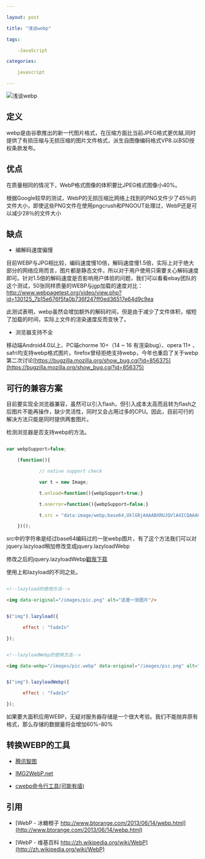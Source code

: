 ```yaml
---

layout: post

title: "浅谈webp"

tags:

    -JavaScript

categories:

    javascript

---
```


![浅谈webp](http://78rdvn.com1.z0.glb.clouddn.com/1586176571.jpg)

## 定义

webp是由谷歌推出的新一代图片格式，在压缩方面比当前JPEG格式更优越,同时提供了有损压缩与无损压缩的图片文件格式，派生自图像编码格式VP8.以BSD授权条款发布。




## 优点

在质量相同的情况下，WebP格式图像的体积要比JPEG格式图像小40%。

根据Google较早的测试，WebP的无损压缩比网络上找到的PNG文件少了45％的文件大小，即使这些PNG文件在使用pngcrush和PNGOUT处理过，WebP还是可以减少28％的文件大小




## 缺点

- 编解码速度偏慢

目前WEBP与JPG相比较，编码速度慢10倍，解码速度慢1.5倍，实际上对于绝大部分的网络应用而言，图片都是静态文件，所以对于用户使用只需要关心解码速度即可。针对1.5倍的解码速度是否影响用户体验的问题，我们可以看看ebay团队的这个测试，50张同样质量的WEBP与jgp加载的速度对比：http://www.webpagetest.org/video/view.php?id=130125_7b15e676f5fa0b736f247ff0ed36517e64d9c9ea

此测试表明，webp虽然会增加额外的解码时间，但是由于减少了文件体积，缩短了加载的时间，实际上文件的渲染速度反而变快了。

- 浏览器支持不全

移动端Android4.0以上、PC端chorme 10+（14 ~ 16 有渲染bug）、opera 11+ 、safri均支持webp格式图片。firefox曾经拒绝支持webp，今年也重启了关于webp第二次讨论[https://bugzilla.mozilla.org/show_bug.cgi?id=856375](https://bugzilla.mozilla.org/show_bug.cgi?id=856375)




## 可行的兼容方案

目前要实现全浏览器兼容，虽然可以引入flash，但引入成本太高而且转为flash之后图片不能再操作，缺少灵活性，同时又会占用过多的CPU。因此，目前可行的解决方法只能是同时提供两套图片。

检测浏览器是否支持webp的方法。




```javascript

var webpSupport=false;

    (function(){

            // native support check

            var t = new Image;

            t.onload=function(){webpSupport=true;}

            t.onerror=function(){webpSupport=false;}

            t.src = "data:image/webp;base64,UklGRjAAAABXRUJQVlA4ICQAAACyAgCdASoBAAEALy2Wy2WlpaWlpYEsSygABc6zbAAA/upgAAA=";

    })();

```

src中的字符串是经过base64编码过的一张webp图片，有了这个方法我们可以对jquery.lazyload稍加修改变成jquery.lazyloadWebp

修改之后的jquery.lazyloadWebp[戳我下载](http://git.360rush.com/demo/lazyloadWebp/jquery.lazyloadWebp.js)

使用上和lazyload的不同之处。

```html

<!--lazyload的使用方法-->

<img data-original="/images/pic.png" alt="这是一张图片"/>

```




```javascript

$("img").lazyload({

      effect : "fadeIn"

});

```




```html

<!--lazyloadWebp的使用方法-->

<img data-webp="/images/pic.webp" data-original="/images/pic.png" alt="这是一张图片"/>

```




```javascript

$("img").lazyloadWebp({

      effect : "fadeIn"

});

```

如果要大面积应用WEBP，无疑对服务器存储是一个很大考验。我们不能抛弃原有格式，那么存储的数据量将会增加60%-80%




## 转换WEBP的工具

- [腾讯智图](http://zhitu.tencent.com/)

- [IMG2WebP.net](http://img2webp.net/)

- [cwebp命令行工具(可能有墙)](https://code.google.com/p/webp/)







## 引用

- [WebP - 冰糖橙子 http://www.btorange.com/2013/06/14/webp.html](http://www.btorange.com/2013/06/14/webp.html)

- [WebP - 维基百科 http://zh.wikipedia.org/wiki/WebP](http://zh.wikipedia.org/wiki/WebP)


